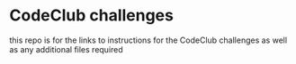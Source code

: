# CodeClub challenges
this repo is for the links to instructions for the CodeClub challenges as well as any additional files required
